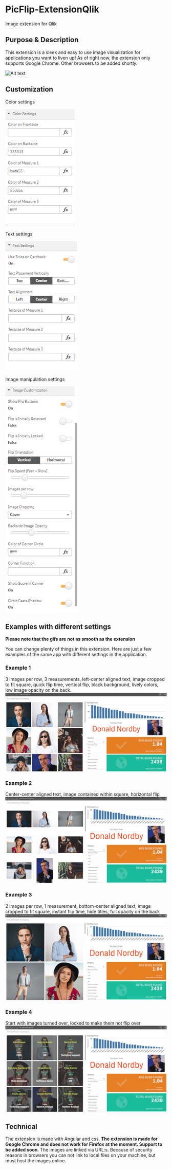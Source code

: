 # PicFlip-ExtensionQlik
Image extension for Qlik

## Purpose & Description

This extension is a sleek and easy to use image visualization for applications you want to liven up!
As of right now, the extension only supports Google Chrome. Other browsers to be added shortly.

![Alt text](./screenshots/Display1.gif?raw=true "Displaying normal usage")

## Customization

Color settings

![Alt text](./screenshots/Settings-Color.png?raw=true "Color settings")

Text settings

![Alt text](./screenshots/Settings-Text.png?raw=true "Text settings")

Image manipulation settings

![Alt text](./screenshots/Settings-ImageAppearance.png?raw=true "Image manipulation settings")
## Examples with different settings

**Please note that the gifs are not as smooth as the extension**

You can change plenty of things in this extension. Here are just a few examples of the same app with
different settings in the application.

### Example 1
3 images per row, 3 measurements, left-center aligned text, image cropped to fit square, quick flip time, vertical flip, black background, lively colors, low image opacity on the back.
![Alt text](./screenshots/SoftwareCompany_1.gif?raw=true "Displaying normal usage")

### Example 2
Center-center aligned text, image contained within square, horizontal flip
![Alt text](./screenshots/SoftwareCompany_4.gif?raw=true "Displaying normal usage")

### Example 3
2 images per row, 1 measurement, bottom-center aligned text, image cropped to fit square, instant flip time, hide titles, full opacity on the back
![Alt text](./screenshots/SoftwareCompany_3.gif?raw=true "Displaying normal usage")

### Example 4
Start with images turned over, locked to make them not flip over
![Alt text](./screenshots/SoftwareCompany_7.gif?raw=true "Displaying normal usage")

## Technical

The extension is made with Angular and css. **The extension is made for Google Chrome and does not work for Firefox at the moment. Support to be added soon**. The images are linked via URL:s.
Because of security reasons in browsers you can not link to local files on your machine, but must host the images online.
